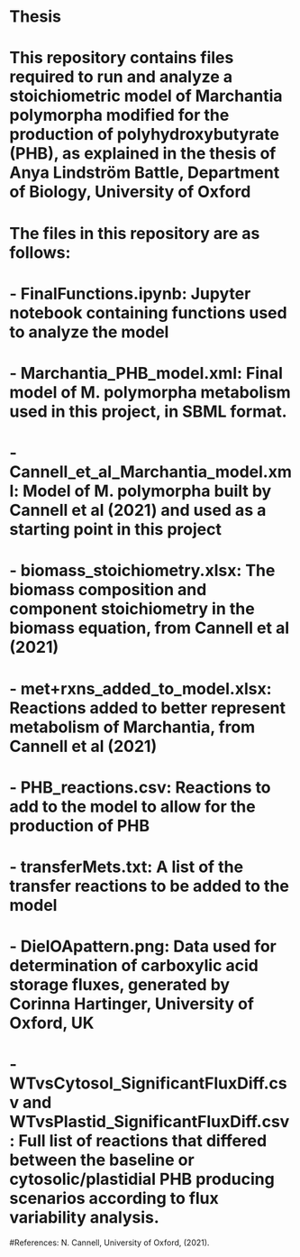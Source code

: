# Thesis

# This repository contains files required to run and analyze a stoichiometric model of Marchantia polymorpha modified for the production of polyhydroxybutyrate (PHB), as explained in the thesis of Anya Lindström Battle, Department of Biology, University of Oxford
# The files in this repository are as follows:
# - FinalFunctions.ipynb: Jupyter notebook containing functions used to analyze the model
# - Marchantia_PHB_model.xml: Final model of M. polymorpha metabolism used in this project, in SBML format. 
# - Cannell_et_al_Marchantia_model.xml: Model of M. polymorpha built by Cannell et al (2021) and used as a starting point in this project
# - biomass_stoichiometry.xlsx: The biomass composition and component stoichiometry in the biomass equation, from Cannell et al (2021)
# - met+rxns_added_to_model.xlsx: Reactions added to better represent metabolism of Marchantia, from Cannell et al (2021)
# - PHB_reactions.csv: Reactions to add to the model to allow for the production of PHB
# - transferMets.txt: A list of the transfer reactions to be added to the model
# - DielOApattern.png: Data used for determination of carboxylic acid storage fluxes, generated by Corinna Hartinger, University of Oxford, UK
# - WTvsCytosol_SignificantFluxDiff.csv and WTvsPlastid_SignificantFluxDiff.csv: Full list of reactions that differed between the baseline or cytosolic/plastidial PHB producing scenarios according to flux variability analysis. 

#References: N. Cannell, University of Oxford,  (2021). 
